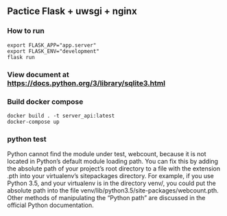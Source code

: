 ## Pactice Flask + uwsgi + nginx

### How to run
```
export FLASK_APP="app.server"
export FLASK_ENV="development"
flask run
```

### View document at https://docs.python.org/3/library/sqlite3.html

### Build docker compose
```
docker build . -t server_api:latest
docker-compose up
``` 


### python test
Python cannot find the module under test, webcount, because it is not
located in Python’s default module loading path.
You can fix this by adding the absolute path of your project’s root
directory to a file with the extension .pth into your virtualenv’s sitepackages directory. For example, if you use Python 3.5, and your virtualenv is in the directory venv/, you could put the absolute path into the file venv/lib/python3.5/site-packages/webcount.pth. Other methods of manipulating the “Python path” are discussed in the official Python documentation.